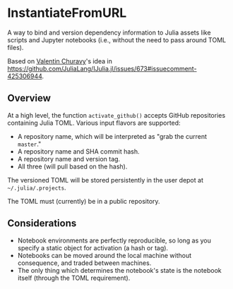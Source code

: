 # InstantiateFromURL

A way to bind and version dependency information to Julia assets like scripts and Jupyter notebooks (i.e., without the need to pass around TOML files). 

Based on [Valentin Churavy](https://github.com/vchuravy)'s idea in https://github.com/JuliaLang/IJulia.jl/issues/673#issuecomment-425306944.

## Overview

At a high level, the function `activate_github()` accepts GitHub repositories containing Julia TOML. Various input flavors are supported: 

* A repository name, which will be interpreted as "grab the current `master`."
* A repository name and SHA commit hash. 
* A repository name and version tag. 
* All three (will pull based on the hash).

The versioned TOML will be stored persistently in the user depot at `~/.julia/.projects`.

The TOML must (currently) be in a public repository. 

## Considerations 

* Notebook environments are perfectly reproducible, so long as you specify a static object for activation (a hash or tag). 
* Notebooks can be moved around the local machine without consequence, and traded between machines. 
* The only thing which determines the notebook's state is the notebook itself (through the TOML requirement). 